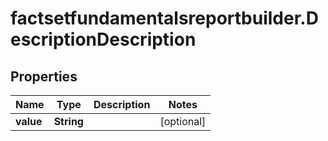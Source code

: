 # factsetfundamentalsreportbuilder.DescriptionDescription

## Properties

Name | Type | Description | Notes
------------ | ------------- | ------------- | -------------
**value** | **String** |  | [optional] 


